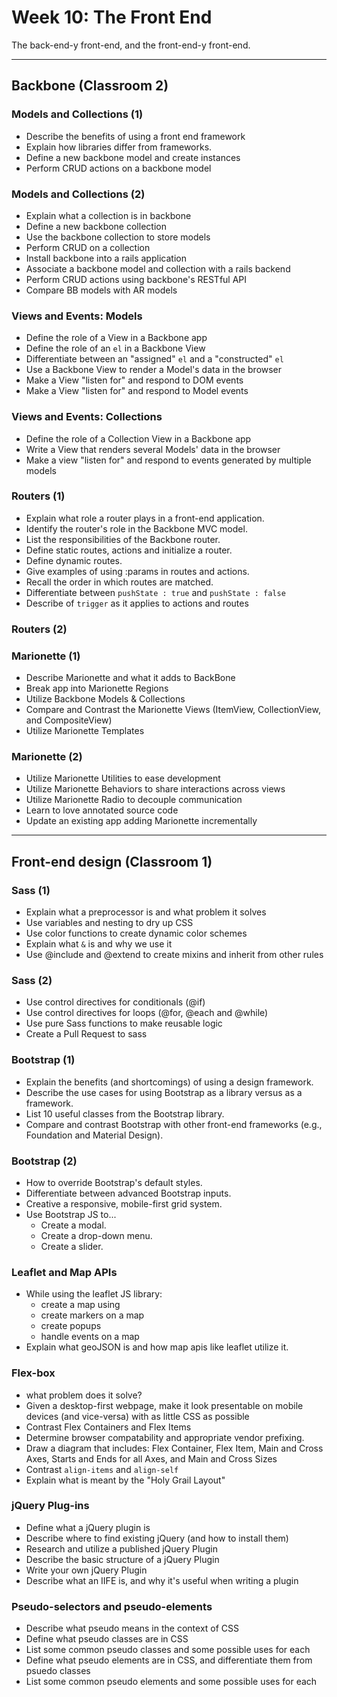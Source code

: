 # Week 10: The Front End

The back-end-y front-end, and the front-end-y front-end.

-----

## Backbone (Classroom 2)

### Models and Collections (1)

- Describe the benefits of using a front end framework
- Explain how libraries differ from frameworks.
- Define a new backbone model and create instances
- Perform CRUD actions on a backbone model

### Models and Collections (2)

- Explain what a collection is in backbone
- Define a new backbone collection
- Use the backbone collection to store models
- Perform CRUD on a collection
- Install backbone into a rails application
- Associate a backbone model and collection with a rails backend
- Perform CRUD actions using backbone's RESTful API
- Compare BB models with AR models


### Views and Events: Models
- Define the role of a View in a Backbone app
- Define the role of an `el` in a Backbone View
- Differentiate between an "assigned" `el` and a "constructed" `el`
- Use a Backbone View to render a Model's data in the browser
- Make a View "listen for" and respond to DOM events
- Make a View "listen for" and respond to Model events

### Views and Events: Collections
- Define the role of a Collection View in a Backbone app
- Write a View that renders several Models' data in the browser
- Make a view "listen for" and respond to events generated by multiple models

### Routers (1)
- Explain what role a router plays in a front-end application.
- Identify the router's role in the Backbone MVC model.
- List the responsibilities of the Backbone router.
- Define static routes, actions and initialize a router.
- Define dynamic routes.
- Give examples of using :params in routes and actions.
- Recall the order in which routes are matched.
- Differentiate between `pushState : true` and `pushState : false`
- Describe of `trigger` as it applies to actions and routes

### Routers (2)

### Marionette (1)

- Describe Marionette and what it adds to BackBone
- Break app into Marionette Regions
- Utilize Backbone Models & Collections
- Compare and Contrast the Marionette Views (ItemView, CollectionView, and CompositeView)
- Utilize Marionette Templates


### Marionette (2)

- Utilize Marionette Utilities to ease development
- Utilize Marionette Behaviors to share interactions across views
- Utilize Marionette Radio to decouple communication
- Learn to love annotated source code
- Update an existing app adding Marionette incrementally

-----

## Front-end design (Classroom 1)

### Sass (1)
- Explain what a preprocessor is and what problem it solves
- Use variables and nesting to dry up CSS
- Use color functions to create dynamic color schemes
- Explain what `&` is and why we use it
- Use @include and @extend to create mixins and inherit from other rules


### Sass (2)
- Use control directives for conditionals (@if)
- Use control directives for loops (@for, @each and @while)
- Use pure Sass functions to make reusable logic
- Create a Pull Request to sass


### Bootstrap (1)
- Explain the benefits (and shortcomings) of using a design framework.
- Describe the use cases for using Bootstrap as a library versus as a framework.
- List 10 useful classes from the Bootstrap library.
- Compare and contrast Bootstrap with other front-end frameworks (e.g., Foundation and Material Design).

### Bootstrap (2)
- How to override Bootstrap's default styles.
- Differentiate between advanced Bootstrap inputs.
- Creative a responsive, mobile-first grid system.
- Use Bootstrap JS to...
  - Create a modal.
  - Create a drop-down menu.
  - Create a slider.

### Leaflet and Map APIs
- While using the leaflet JS library:
  - create a map using
  - create markers on a map
  - create popups
  - handle events on a map
- Explain what geoJSON is and how map apis like leaflet utilize it.

### Flex-box
- what problem does it solve?
- Given a desktop-first webpage, make it look presentable on mobile devices (and vice-versa) with as little CSS as possible
- Contrast Flex Containers and Flex Items
- Determine browser compatability and appropriate vendor prefixing.
- Draw a diagram that includes: Flex Container, Flex Item, Main and Cross Axes, Starts and Ends for all Axes, and Main and Cross Sizes
- Contrast `align-items` and `align-self`
- Explain what is meant by the "Holy Grail Layout"

### jQuery Plug-ins

- Define what a jQuery plugin is
- Describe where to find existing jQuery (and how to install them)
- Research and utilize a published jQuery Plugin
- Describe the basic structure of a jQuery Plugin
- Write your own jQuery Plugin
- Describe what an IIFE is, and why it's useful when writing a plugin

### Pseudo-selectors and pseudo-elements

- Describe what pseudo means in the context of CSS
- Define what pseudo classes are in CSS
- List some common pseudo classes and some possible uses for each
- Define what pseudo elements are in CSS, and differentiate them from psuedo classes
- List some common pseudo elements and some possible uses for each
